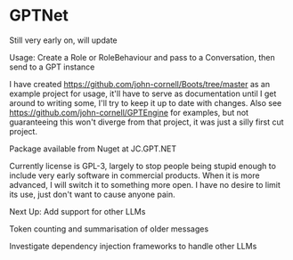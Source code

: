 # GPTNet
Still very early on, will update

Usage: Create a Role or RoleBehaviour and pass to a Conversation, then send to a GPT instance

I have created https://github.com/john-cornell/Boots/tree/master as an example project for usage, it'll have to serve as documentation until I get around to writing some, I'll try to keep it up to date with changes. Also see https://github.com/john-cornell/GPTEngine for examples, but not guaranteeing this won't diverge from that project, it was just a silly first cut project.

Package available from Nuget at JC.GPT.NET

Currently license is GPL-3, largely to stop people being stupid enough to include very early software in commercial products. When it is more advanced, I will switch it to something more open. I have no desire to limit its use, just don't want to cause anyone pain.

Next Up:
Add support for other LLMs

Token counting and summarisation of older messages

Investigate dependency injection frameworks to handle other LLMs
